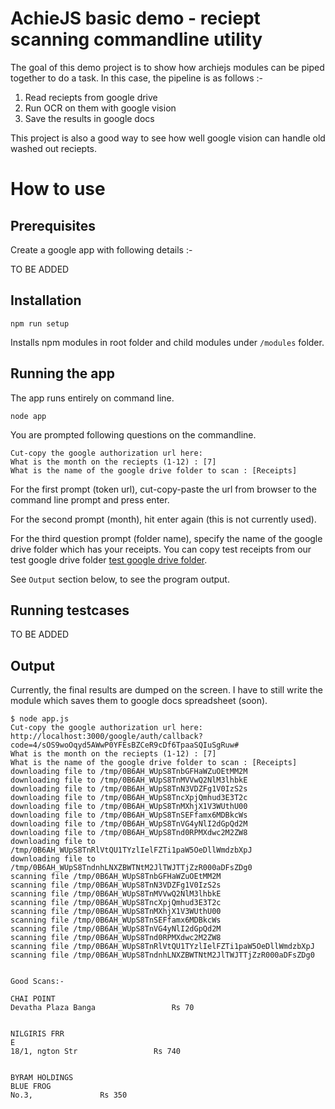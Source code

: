 # AchieJS basic demo - reciept scanning commandline utility

The goal of this demo project is to show how archiejs modules can be piped together
to do a task. In this case, the pipeline is as follows :-

1. Read reciepts from google drive
2. Run OCR on them with google vision
3. Save the results in google docs

This project is also a good way to see how well google vision can handle old washed out
reciepts.


# How to use

## Prerequisites

Create a google app with following details :-

TO BE ADDED

## Installation

```
npm run setup
```

Installs npm modules in root folder and child modules under `/modules` folder.

## Running the app

The app runs entirely on command line.

```
node app
```

You are prompted following questions on the commandline.

```
Cut-copy the google authorization url here: 
What is the month on the reciepts (1-12) : [7]
What is the name of the google drive folder to scan : [Receipts]
```

For the first prompt (token url), cut-copy-paste the url from browser to the command line prompt and press enter.

For the second prompt (month), hit enter again (this is not currently used).

For the third question prompt (folder name), specify the name of the google drive folder which has your receipts. You can copy test receipts from our test google drive folder [test google drive folder](https://drive.google.com/drive/folders/0B6AH_WUpS8TnQ0pXc3hmZDQxWkk).

See `Output` section below, to see the program output.

## Running testcases

TO BE ADDED

## Output

Currently, the final results are dumped on the screen. I have to still write the module which saves them to google docs spreadsheet (soon).

```
$ node app.js 
Cut-copy the google authorization url here: http://localhost:3000/google/auth/callback?code=4/sOS9woOqyd5AWwP0YFEsBZCeR9cDf6TpaaSQIuSgRuw#
What is the month on the reciepts (1-12) : [7] 
What is the name of the google drive folder to scan : [Receipts] 
downloading file to /tmp/0B6AH_WUpS8TnbGFHaWZuOEtMM2M
downloading file to /tmp/0B6AH_WUpS8TnMVVwQ2NlM3lhbkE
downloading file to /tmp/0B6AH_WUpS8TnN3VDZFg1V0IzS2s
downloading file to /tmp/0B6AH_WUpS8TncXpjQmhud3E3T2c
downloading file to /tmp/0B6AH_WUpS8TnMXhjX1V3WUthU00
downloading file to /tmp/0B6AH_WUpS8TnSEFfamx6MDBkcWs
downloading file to /tmp/0B6AH_WUpS8TnVG4yNlI2dGpQd2M
downloading file to /tmp/0B6AH_WUpS8Tnd0RPMXdwc2M2ZW8
downloading file to /tmp/0B6AH_WUpS8TnRlVtQU1TYzlIelFZTi1paW5OeDllWmdzbXpJ
downloading file to /tmp/0B6AH_WUpS8TndnhLNXZBWTNtM2JlTWJTTjZzR000aDFsZDg0
scanning file /tmp/0B6AH_WUpS8TnbGFHaWZuOEtMM2M
scanning file /tmp/0B6AH_WUpS8TnN3VDZFg1V0IzS2s
scanning file /tmp/0B6AH_WUpS8TnMVVwQ2NlM3lhbkE
scanning file /tmp/0B6AH_WUpS8TncXpjQmhud3E3T2c
scanning file /tmp/0B6AH_WUpS8TnMXhjX1V3WUthU00
scanning file /tmp/0B6AH_WUpS8TnSEFfamx6MDBkcWs
scanning file /tmp/0B6AH_WUpS8TnVG4yNlI2dGpQd2M
scanning file /tmp/0B6AH_WUpS8Tnd0RPMXdwc2M2ZW8
scanning file /tmp/0B6AH_WUpS8TnRlVtQU1TYzlIelFZTi1paW5OeDllWmdzbXpJ
scanning file /tmp/0B6AH_WUpS8TndnhLNXZBWTNtM2JlTWJTTjZzR000aDFsZDg0


Good Scans:-

CHAI POINT
Devatha Plaza Banga 				Rs 70 


NILGIRIS FRR
E
18/1, ngton Str 				Rs 740 


BYRAM HOLDINGS
BLUE FROG
No.3, 				Rs 350 
```

